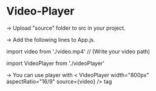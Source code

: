 # Video-Player
-> Upload "source" folder to src in your project.

-> Add the following lines to App.js.

  import video from './video.mp4' // (Write your video path)
  
  import VideoPlayer from './videoPlayer'


-> You can use player with < VideoPlayer width="800px" aspectRatio="16/9" source={video} /> tag
